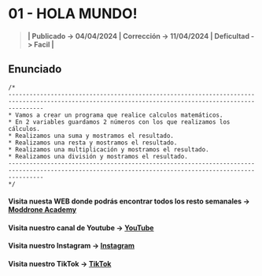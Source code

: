 # 01 - HOLA MUNDO!

> #### | Publicado -> 04/04/2024 | Corrección -> 11/04/2024 | Deficultad -> Facil |

## Enunciado
```
/*
------------------------------------------------------------------------------------------------------------------------------------------------------
* Vamos a crear un programa que realice calculos matemáticos.
* En 2 variables guardamos 2 números con los que realizamos los cálculos.
* Realizamos una suma y mostramos el resultado.
* Realizamos una resta y mostramos el resultado.
* Realizamos una multiplicación y mostramos el resultado.
* Realizamos una división y mostramos el resultado.
------------------------------------------------------------------------------------------------------------------------------------------------------
*/ 
```
#### Visita nuesta WEB donde podrás encontrar todos los resto semanales -> [Moddrone Academy](https://moddroneacademy.com/index.php/c/)

#### Visita nuestro canal de Youtube -> [YouTube](https://www.youtube.com/@Moddrone)

#### Visita nuestro Instagram -> [Instagram](https://www.instagram.com/moddrone/)

#### Visita nuestro TikTok -> [TikTok](https://www.tiktok.com/@moddrone)